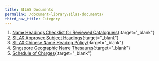 ```yaml
---
title: SILAS Documents
permalink: /document-library/silas-documents/
third_nav_title: Category
---
```


1. [Name Headings Checklist for Reviewed Cataloguers](/files/silas-documents/checklist-1.doc){:target="_blank"}
2. [SILAS Approved Subject Headings](/files/silas-documents/SASH.docx){:target="_blank"}
3. [SILAS Chinese Name Heading Policy](/files/silas-documents/chinames.doc){:target="_blank"}
4. [Singapore Geographic Name Thesaurus](/files/silas-documents/sgnt.doc){:target="_blank"}
5. [Schedule of Charges](/files/silas-documents/schedule-of-charge_Jan2011.docx){:target="_blank"}